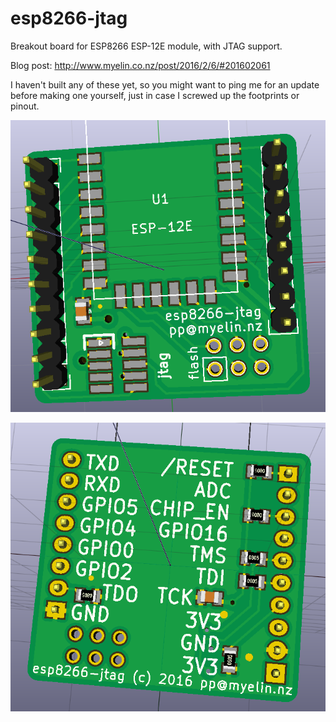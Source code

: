 # esp8266-jtag

Breakout board for ESP8266 ESP-12E module, with JTAG support.

Blog post: http://www.myelin.co.nz/post/2016/2/6/#201602061

I haven't built any of these yet, so you might want to ping me for an update before making one yourself, just in case I screwed up the footprints or pinout.

![Top side](2016-02-06-top-3d.png)

![Bottom side](2016-02-06-bottom-3d.png)